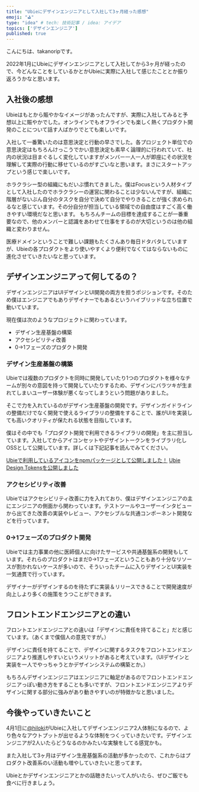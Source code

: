 ```yaml
---
title: "Ubieにデザインエンジニアとして入社して3ヶ月経った感想"
emoji: "⛳"
type: "idea" # tech: 技術記事 / idea: アイデア
topics: ['デザインエンジニア']
published: true
---
```


こんにちは、takanoripです。

2022年1月にUbieにデザインエンジニアとして入社してから3ヶ月が経ったので、今どんなことをしているかとかUbieに実際に入社して感じたこととか振り返ろうかなと思います。

## 入社後の感想

Ubieはもとから賑やかなイメージがあったんですが、実際に入社してみると予想以上に賑やかでした。オンラインでもオフラインでも楽しく熱くプロダクト開発のことについて話す人ばかりでとても楽しいです。

入社して一番驚いたのは意思決定と行動の早さでした。各プロジェクト単位での意思決定はもちろんけっこうでかい意思決定も素早く論理的に行われていて、社内の状況は目まぐるしく変化していますがメンバー一人一人が即座にその状況を理解して実際の行動に移せているのがすごいなと思います。まさにスタートアップという感じで楽しいです。

ホラクラシー型の組織にもだいぶ慣れてきました。僕はFocusという人材タイプとして入社したのでホラクラシーの運営に関わることは少ないんですが、組織に階層がないぶん自分のタスクを自分で決めて自分でやりきることが強く求められるなと感じています。その分自分が担当している領域での自由度はすごく高く働きやすい環境だなと思います。
もちろんチームの目標を達成することが一番重要なので、他のメンバーと認識をあわせて仕事をするのが大切というのは他の組織と変わりません。

医療ドメインということで難しい課題もたくさんあり毎日ドタバタしていますが、Ubieの各プロダクトをより使いやすくより便利でなくてはならないものに進化させていきたいなと思っています。

## デザインエンジニアって何してるの？

デザインエンジニアはUIデザインとUI開発の両方を担うポジションです。そのため僕はエンジニアでもありデザイナーでもあるというハイブリッドな立ち位置で動いています。

現在僕は次のようなプロジェクトに関わっています。

- デザイン生産基盤の構築
- アクセシビリティ改善
- 0->1フェーズのプロダクト開発

### デザイン生産基盤の構築

Ubieでは複数のプロダクトを同時に開発していたり1つのプロダクトを様々なチームが別々の意図を持って開発していたりするため、デザインにバラツキが生まれてしまいユーザー体験が悪くなってしまうという問題がありました。

そこで力を入れているのがデザイン生産基盤の開発です。デザインガイドラインの整備だけでなく開発で使えるライブラリの整備をすることで、誰がUIを実装しても高いクオリティが保たれる状態を目指しています。

僕はその中でも「プロダクト開発で利用できるライブラリの開発」を主に担当しています。入社してからアイコンセットやデザイントークンをライブラリ化しOSSとして公開しています。詳しくは下記記事を読んでみてください。

[Ubieで利用しているアイコンをnpmパッケージとして公開しました！](https://zenn.dev/ubie/articles/44d0eab3458cc0)
[Ubie Design Tokensを公開しました](https://zenn.dev/ubie/articles/7a6413af237eae)

### アクセシビリティ改善

Ubieではアクセシビリティ改善に力を入れており、僕はデザインエンジニアの主にエンジニアの側面から関わっています。テストツールやユーザーインタビューから出てきた改善の実装やレビュー、アクセシブルな共通コンポーネント開発などを行っています。

### 0->1フェーズのプロダクト開発

Ubieでは主力事業の他に医師個人に向けたサービスや共通基盤系の開発もしています。それらのプロダクトはまだ0->1フェーズということもあり十分なリソースが割かれないケースが多いので、そういったチームに入りデザインとUI実装を一気通貫で行っています。

デザイナーがデザインするのを待たずに実装＆リリースできることで開発速度が向上しより多くの施策をうつことができます。

## フロントエンドエンジニアとの違い

フロントエンドエンジニアとの違いは「デザインに責任を持てること」だと感じています。（あくまで僕個人の意見ですが。）

デザインに責任を持てることで、デザインに関するタスクをフロントエンドエンジニアより推進しやすいというメリットがあると考えています。（UIデザインと実装を一人でやっちゃうとかデザインシステムの構築とか。）

もちろんデザインエンジニアはエンジニアに軸足があるのでフロントエンドエンジニアっぽい動き方をすることも多いですが、フロントエンドエンジニアよりデザインに関する部分に強みがあり動きやすいのが特徴かなと思いました。

## 今後やっていきたいこと

4月1日に[@hiloki](https://twitter.com/hiloki)がUbieに入社してデザインエンジニア2人体制になるので、より色々なアウトプットが出せるような体制をつくっていきたいです。デザインエンジニアが2人いたらどうなるのかみたいな実験をしてる感覚かも。

また入社して3ヶ月はデザイン生産基盤系の活動が多かったので、これからはプロダクト改善系のい活動も増やしていきたいと思ってます。

Ubieとかデザインエンジニアとかの話聴きたいって人がいたら、ぜひご飯でも食べに行きましょう。